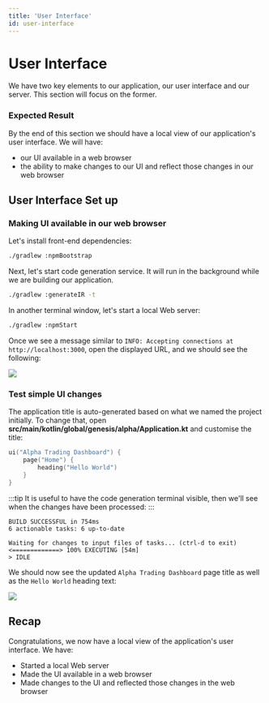 ```yaml
---
title: 'User Interface'
id: user-interface
---
```


# User Interface

We have two key elements to our application, our user interface and our server. This section will focus on the former.

### Expected Result

By the end of this section we should have a local view of our application's user interface. We will have:

- our UI available in a web browser
- the ability to make changes to our UI and reflect those changes in our web browser

## User Interface Set up

### Making UI available in our web browser

Let's install front-end dependencies:

```sh
./gradlew :npmBootstrap
```

Next, let's start code generation service. It will run in the background while we are building our application.

```sh
./gradlew :generateIR -t
```

In another terminal window, let's start a local Web server:

```sh
./gradlew :npmStart
```

Once we see a message similar to `INFO: Accepting connections at http://localhost:3000`, open the displayed URL, and we should see the following:

![](/img/gpl-seed-start.png)

### Test simple UI changes

The application title is auto-generated based on what we named the project initially.
To change that, open **src/main/kotlin/global/genesis/alpha/Application.kt** and customise the title:

```kotlin
ui("Alpha Trading Dashboard") {
    page("Home") {
        heading("Hello World")
    }
}
```
:::tip
It is useful to have the code generation terminal visible, then we'll see when the changes have been processed:
:::

```shell
BUILD SUCCESSFUL in 754ms
6 actionable tasks: 6 up-to-date

Waiting for changes to input files of tasks... (ctrl-d to exit)
<=============> 100% EXECUTING [54m]
> IDLE

```

We should now see the updated `Alpha Trading Dashboard` page title as well as the `Hello World` heading text:

![](/img/gpl-seed-start-first-changes.png)

## Recap

Congratulations, we now have a local view of the application's user interface. We have:

- Started a local Web server
- Made the UI available in a web browser
- Made changes to the UI and reflected those changes in the web browser